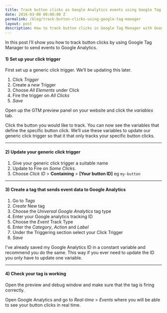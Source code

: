 ```yaml
---
title: Track button clicks as Google Analytics events using Google Tag Manager
date: 2016-03-08 00:00:00 Z
permalink: /blog/track-button-clicks-using-google-tag-manager
layout: post
description: How to track button clicks in Google Tag Manager with Google Analytics events.
---
```


In this post I’ll show you how to track button clicks by using Google Tag Manager to send events to Google Analytics.

<amp-img src="/assets/images/click-me.gif" height="349" width="660" layout="responsive" alt="Track button clicks with GTM"></amp-img>

#### 1) Set up your click trigger

First set up a generic click trigger. We’ll be updating this later.

1. Click _Trigger_
1. Create a _new_ Trigger
1. Choose _All Elements_ under Click
1. Fire the trigger on _All Clicks_
1. _Save_

<amp-img src="/assets/images/all-clicks-trigger.jpg" height="189" width="660" layout="responsive" alt="GTM trigger configuration"></amp-img>

Open up the GTM preview panel on your website and click the _variables_ tab. 

Click the button you would like to track. You can now see the variables that define the specific button click. We’ll use these variables to update our generic click trigger so that it that only tracks your specific button clicks.

<amp-img src="/assets/images/variables.jpg" height="266" width="660" layout="responsive" alt="GTM variables"></amp-img>

<hr>

#### 2) Update your generic click trigger

1. Give your generic click trigger a suitable name
1. Update to Fire on _Some Clicks_.
1. Choose _Click ID_ > **Containing** > **[Your button ID]** eg `my-button`

<amp-img src="/assets/images/trigger-connfig.jpg" height="245" width="660" layout="responsive" alt="GTM trigger configuration with some clicks"></amp-img>

<hr>

#### 3) Create a tag that sends event data to Google Analytics

1. Go to _Tags_
1. _Create_ New tag
1. Choose the _Universal Google Analytics_ tag type
1. Enter your Google analytics tracking ID
1. Choose the _Event_ Track Type
1. Enter the _Category_,  _Action_ and _Label_
1. Under the Triggering section select your Click Trigger
1. _Save_

<amp-img src="/assets/images/button-click-event.jpg" height="308" width="660" layout="responsive" alt="GTM event"></amp-img>

I've already saved my Google Analytics ID in a constant variable and recommend you do the same. This way if you ever need to update the ID you only have to update one variable.

<hr>

#### 4) Check your tag is working

Open the preview and debug window and make sure that the tag is firing correctly.

<amp-img src="/assets/images/check-button-click-tag.jpg" height="309" width="660" layout="responsive" alt="GTM tag firing"></amp-img>

Open Google Analytics and go to _Real-time_ > _Events_ where you will be able to see your button clicks in real time.

<amp-img src="/assets/images/real-time-button-click.jpg" height="243" width="660" layout="responsive" alt="GA real-time events"></amp-img>

